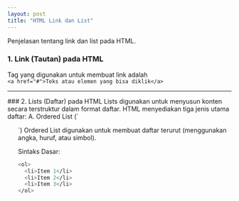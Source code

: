 ```yaml
---
layout: post
title: "HTML Link dan List"
---
```


Penjelasan tentang link dan list pada HTML.

<!-- ![html link dan list](/assets/images/logohtml.png) -->
### 1. Link (Tautan) pada HTML
Tag yang digunakan untuk membuat link adalah <a> <br>
`<a href="#">Teks atau elemen yang bisa diklik</a>`
<hr>
### 2. Lists (Daftar) pada HTML
Lists digunakan untuk menyusun konten secara terstruktur dalam format daftar. HTML menyediakan tiga jenis utama daftar:
A. Ordered List (`<ol>`)
Ordered List digunakan untuk membuat daftar terurut (menggunakan angka, huruf, atau simbol).

Sintaks Dasar: <br>
```bash
<ol>
  <li>Item 1</li>
  <li>Item 2</li>
  <li>Item 3</li>
</ol>
```